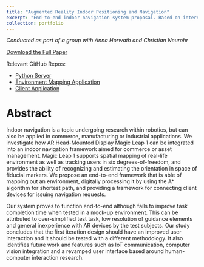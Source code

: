 ```yaml
---
title: "Augmented Reality Indoor Positioning and Navigation"
excerpt: "End-to-end indoor navigation system proposal. Based on internal accelerometer data and environment mapping capabilities by Magic Leap headset. Uses local area network for client/authoring devices to interact with a centralized server that performs data processing and pathfinding. <br/><img src='/images/portfolio/arNavigation/Pictures/ClientApplication/TopVIewNavigation.png' width=\"400\">"
collection: portfolio
---
```


*Conducted as part of a group with Anna Horwath and Christian Neurohr*

[Download the Full Paper](/files/portfolio/fullPapers/arNav_med07.pdf)

Relevant GitHub Repos:
- [Python Server](https://github.com/ernlavr/SP_Server)
- [Environment Mapping Application](https://github.com/ernlavr/SPMapping)
- [Client Application](https://github.com/ernlavr/SPClient)


# Abstract
Indoor navigation is a topic undergoing research within robotics, but
can also be applied in commerce, manufacturing or industrial applications.
We investigate how AR Head-Mounted Display Magic Leap 1 can be integrated into an indoor navigation framework aimed for commerce or asset
management. Magic Leap 1 supports spatial mapping of real-life environment as well as tracking users in six degrees-of-freedom, and provides the
ability of recognizing and estimating the orientation in space of fiducial
markers. We propose an end-to-end framework that is able of mapping
out an environment, digitally processing it by using the A* algorithm for shortest path, and providing a framework
for connecting client devices for issuing navigation requests. 

Our system
proves to function end-to-end although fails to improve task completion
time when tested in a mock-up environment. This can be attributed to
over-simplified test task, low resolution of guidance elements and general
inexperience with AR devices by the test subjects. Our study concludes
that the first iteration design should have an improved user interaction
and it should be tested with a different methodology. It also identifies
future work and features such as IoT communication, computer vision
integration and a revamped user interface based around human-computer
interaction research.

